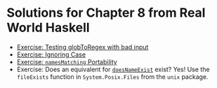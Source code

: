 # Solutions for Chapter 8 from Real World Haskell

- [Exercise: Testing globToRegex with bad input](./src/RealWorldHaskell/Chapter08/GlobRegex.hs)
- [Exercise: Ignoring Case](./src/RealWorldHaskell/Chapter08/GlobRegex.hs)
- [Exercise: `namesMatching` Portability](./src/RealWorldHaskell/Chapter08/Glob.hs)
- Exercise: Does an equivalent for [`doesNameExist`](./src/RealWorldHaskell/Chapter08.Glob.hs#l42) exist?
  Yes! Use the `fileExists` function in `System.Posix.Files` from the `unix` package.
  
